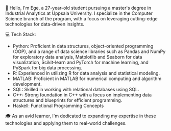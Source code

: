 👋 Hello, I'm Ege, a 27-year-old student pursuing a master's degree in Industrial Analytics at Uppsala University. I specialize in the Computer Science branch of the program, with a focus on leveraging cutting-edge technologies for data-driven insights.

💻 Tech Stack:

- Python: Proficient in data structures, object-oriented programming (OOP), and a range of data science libraries such as Pandas and NumPy for exploratory data analysis, Matplotlib and Seaborn for data visualization, Scikit-learn and PyTorch for machine learning, and PySpark for big data processing.
- R: Experienced in utilizing R for data analysis and statistical modeling.
- MATLAB: Proficient in MATLAB for numerical computing and algorithm development.
- SQL: Skilled in working with relational databases using SQL.
- C++: Strong foundation in C++ with a focus on implementing data structures and blueprints for efficient programming.
- Haskell: Functional Programming Concepts

🎓 As an avid learner, I'm dedicated to expanding my expertise in these technologies and applying them to real-world challenges.
